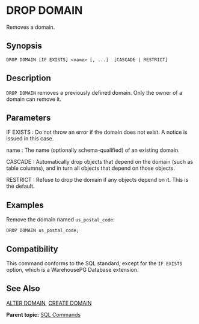# DROP DOMAIN 

Removes a domain.

## <a id="section2"></a>Synopsis 

``` {#sql_command_synopsis}
DROP DOMAIN [IF EXISTS] <name> [, ...]  [CASCADE | RESTRICT]
```

## <a id="section3"></a>Description 

`DROP DOMAIN` removes a previously defined domain. Only the owner of a domain can remove it.

## <a id="section4"></a>Parameters 

IF EXISTS
:   Do not throw an error if the domain does not exist. A notice is issued in this case.

name
:   The name \(optionally schema-qualified\) of an existing domain.

CASCADE
:   Automatically drop objects that depend on the domain \(such as table columns\), and in turn all objects that depend on those objects.

RESTRICT
:   Refuse to drop the domain if any objects depend on it. This is the default.

## <a id="section5"></a>Examples 

Remove the domain named `us_postal_code`:

```
DROP DOMAIN us_postal_code;
```

## <a id="section6"></a>Compatibility 

This command conforms to the SQL standard, except for the `IF EXISTS` option, which is a WarehousePG Database extension.

## <a id="section7"></a>See Also 

[ALTER DOMAIN](ALTER_DOMAIN.html), [CREATE DOMAIN](CREATE_DOMAIN.html)

**Parent topic:** [SQL Commands](../sql_commands/sql_ref.html)

